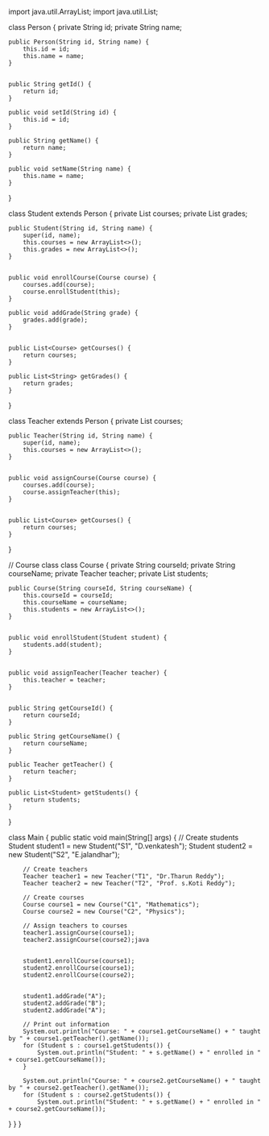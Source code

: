 import java.util.ArrayList;
import java.util.List;


class Person {
    private String id;
    private String name;

    public Person(String id, String name) {
        this.id = id;
        this.name = name;
    }

    
    public String getId() {
        return id;
    }

    public void setId(String id) {
        this.id = id;
    }

    public String getName() {
        return name;
    }

    public void setName(String name) {
        this.name = name;
    }
}


class Student extends Person {
    private List<Course> courses;
    private List<String> grades;

    public Student(String id, String name) {
        super(id, name);
        this.courses = new ArrayList<>();
        this.grades = new ArrayList<>();
    }

    
    public void enrollCourse(Course course) {
        courses.add(course);
        course.enrollStudent(this);
    }

    public void addGrade(String grade) {
        grades.add(grade);
    }

    
    public List<Course> getCourses() {
        return courses;
    }

    public List<String> getGrades() {
        return grades;
    }
}


class Teacher extends Person {
    private List<Course> courses;

    public Teacher(String id, String name) {
        super(id, name);
        this.courses = new ArrayList<>();
    }

   
    public void assignCourse(Course course) {
        courses.add(course);
        course.assignTeacher(this);
    }

    
    public List<Course> getCourses() {
        return courses;
    }
}

// Course class
class Course {
    private String courseId;
    private String courseName;
    private Teacher teacher;
    private List<Student> students;

    public Course(String courseId, String courseName) {
        this.courseId = courseId;
        this.courseName = courseName;
        this.students = new ArrayList<>();
    }

   
    public void enrollStudent(Student student) {
        students.add(student);
    }

   
    public void assignTeacher(Teacher teacher) {
        this.teacher = teacher;
    }

    
    public String getCourseId() {
        return courseId;
    }

    public String getCourseName() {
        return courseName;
    }

    public Teacher getTeacher() {
        return teacher;
    }

    public List<Student> getStudents() {
        return students;
    }
}


class Main {
    public static void main(String[] args) {
        // Create students
        Student student1 = new Student("S1", "D.venkatesh");
        Student student2 = new Student("S2", "E.jalandhar");

        // Create teachers
        Teacher teacher1 = new Teacher("T1", "Dr.Tharun Reddy");
        Teacher teacher2 = new Teacher("T2", "Prof. s.Koti Reddy");

        // Create courses
        Course course1 = new Course("C1", "Mathematics");
        Course course2 = new Course("C2", "Physics");

        // Assign teachers to courses
        teacher1.assignCourse(course1);
        teacher2.assignCourse(course2);java

        
        student1.enrollCourse(course1);
        student2.enrollCourse(course1);
        student2.enrollCourse(course2);

       
        student1.addGrade("A");
        student2.addGrade("B");
        student2.addGrade("A");

        // Print out information
        System.out.println("Course: " + course1.getCourseName() + " taught by " + course1.getTeacher().getName());
        for (Student s : course1.getStudents()) {
            System.out.println("Student: " + s.getName() + " enrolled in " + course1.getCourseName());
        }

        System.out.println("Course: " + course2.getCourseName() + " taught by " + course2.getTeacher().getName());
        for (Student s : course2.getStudents()) {
            System.out.println("Student: " + s.getName() + " enrolled in " + course2.getCourseName());
}
}
}
